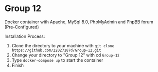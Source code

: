 # Group 12

Docker container with Apache, MySql 8.0, PhpMyAdmin and PhpBB forum (Pre-Configured)

Installation Process:
1. Clone the directory to your machine with ```git clone https://github.com/22027187d/Group-12.git```
2. Change your directory to "Group 12" with cd ```Group-12```
3. Type ```docker-compose up``` to start the container
4. Finish
